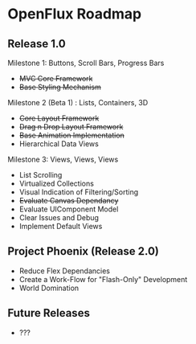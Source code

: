 # OpenFlux Roadmap #

## Release 1.0 ##

Milestone 1: Buttons, Scroll Bars, Progress Bars
  * ~~MVC Core Framework~~
  * ~~Base Styling Mechanism~~

Milestone 2 (Beta 1) : Lists, Containers, 3D
  * ~~Core Layout Framework~~
  * ~~Drag n Drop Layout Framework~~
  * ~~Base Animation Implementation~~
  * Hierarchical Data Views

Milestone 3: Views, Views, Views
  * List Scrolling
  * Virtualized Collections
  * Visual Indication of Filtering/Sorting
  * ~~Evaluate Canvas Dependancy~~
  * Evaluate UIComponent Model
  * Clear Issues and Debug
  * Implement Default Views

## Project Phoenix (Release 2.0) ##

  * Reduce Flex Dependancies
  * Create a Work-Flow for "Flash-Only" Development
  * World Domination

## Future Releases ##

  * ???
